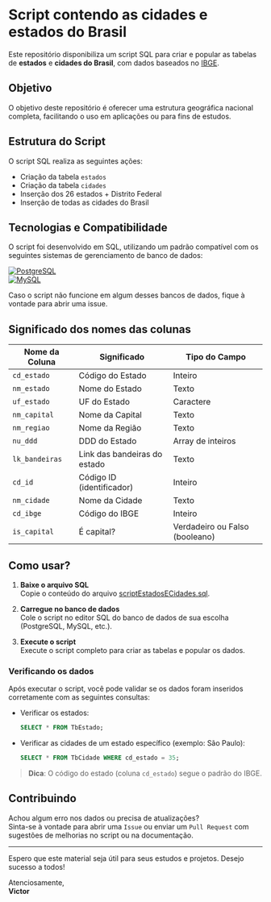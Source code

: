 # Script contendo as cidades e estados do Brasil

Este repositório disponibiliza um script SQL para criar e popular as tabelas de **estados** e **cidades do Brasil**, com dados baseados no [IBGE](https://www.ibge.gov.br/cidades-e-estados).

## Objetivo

O objetivo deste repositório é oferecer uma estrutura geográfica nacional completa, facilitando o uso em aplicações ou para fins de estudos.

## Estrutura do Script

O script SQL realiza as seguintes ações:

- Criação da tabela `estados`
- Criação da tabela `cidades`
- Inserção dos 26 estados + Distrito Federal
- Inserção de todas as cidades do Brasil

## Tecnologias e Compatibilidade

O script foi desenvolvido em SQL, utilizando um padrão compatível com os seguintes sistemas de gerenciamento de banco de dados:

[![PostgreSQL](https://img.shields.io/badge/PostgreSQL-%23336791.svg?logo=postgresql&logoColor=white)](https://www.postgresql.org/)  
[![MySQL](https://img.shields.io/badge/MySQL-%2300f.svg?logo=mysql&logoColor=white)](https://www.mysql.com/)

Caso o script não funcione em algum desses bancos de dados, fique à vontade para abrir uma issue.

## Significado dos nomes das colunas

| Nome da Coluna | Significado                  | Tipo do Campo                    |
| -------------- | ---------------------------- | -------------------------------- |
| `cd_estado`    | Código do Estado             | Inteiro                          |
| `nm_estado`    | Nome do Estado               | Texto                            |
| `uf_estado`    | UF do Estado                 | Caractere                        |
| `nm_capital`   | Nome da Capital              | Texto                            |
| `nm_regiao`    | Nome da Região               | Texto                            |
| `nu_ddd`       | DDD do Estado                | Array de inteiros                |
| `lk_bandeiras` | Link das bandeiras do estado | Texto                            |
| `cd_id`        | Código ID (identificador)    | Inteiro                          |
| `nm_cidade`    | Nome da Cidade               | Texto                            |
| `cd_ibge`      | Código do IBGE               | Inteiro                          |
| `is_capital`   | É capital?                   | Verdadeiro ou Falso (booleano)   |

## Como usar?

1. **Baixe o arquivo SQL**  
   Copie o conteúdo do arquivo [scriptEstadosECidades.sql](https://github.com/Vicjun22/script-cidades-e-estados-brasileiros_sql/blob/main/scriptEstadosECidades.sql).

2. **Carregue no banco de dados**  
   Cole o script no editor SQL do banco de dados de sua escolha (PostgreSQL, MySQL, etc.).

3. **Execute o script**  
   Execute o script completo para criar as tabelas e popular os dados.

### Verificando os dados

Após executar o script, você pode validar se os dados foram inseridos corretamente com as seguintes consultas:

- Verificar os estados:
  ```sql
  SELECT * FROM TbEstado;
  ```

- Verificar as cidades de um estado específico (exemplo: São Paulo):
  ```sql
  SELECT * FROM TbCidade WHERE cd_estado = 35;
  ```

> **Dica**: O código do estado (coluna `cd_estado`) segue o padrão do IBGE.

## Contribuindo

Achou algum erro nos dados ou precisa de atualizações?  
Sinta-se à vontade para abrir uma `Issue` ou enviar um `Pull Request` com sugestões de melhorias no script ou na documentação.

---

Espero que este material seja útil para seus estudos e projetos. Desejo sucesso a todos!

Atenciosamente,  
**Victor**
